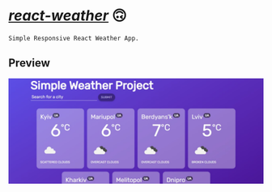 # [_react-weather_](https://andreishpinko.github.io/react-weather) 🙃

```
Simple Responsive React Weather App.
```
## Preview
![Screen](https://github.com/AndreiShpinko/react-weather/blob/master/public/readme/screen.jpg)